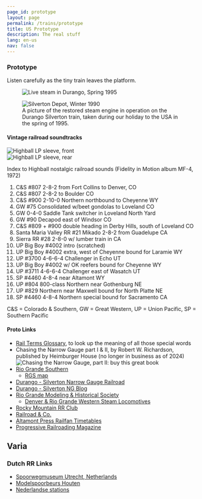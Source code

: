 ```yaml
---
page_id: prototype
layout: page
permalink: /trains/prototype
title: US Prototype
description: The real stuff
lang: en-us
nav: false
---
```


<h3><a id="proto">Prototype</a></h3>
<p>Listen carefully as the tiny train leaves the platform.</p>

<div class="w3-row">
<div class="w3-col s12 m6">
<figure><img src='{{ "/assets/img/trains2/a2y012.jpg" | relative_url }}' alt='Live steam in Durango, Spring 1995' class='w3-image'></figure>
</div>
<div class="w3-col s12 m6">
<figure>
<img src='{{ "/assets/img/trains2/a2y013.jpg" | relative_url }}' alt='Silverton Depot, Winter 1990' class='w3-image'>
<figcaption class="kleiner">A picture of the restored steam engine in operation on the Durango Silverton train, taken during our holiday to the USA in the spring of 1995.</figcaption>
</figure>
</div>
</div>

<h4>Vintage railroad soundtracks</h4>

<div class="w3-row">
<div class="w3-col s12 m6">
<img src='{{ "/assets/img/trains2/IMG_9735-front.jpg" | relative_url }}' alt='Highball LP sleeve, front' class='w3-image'>
</div>
<div class="w3-col s12 m6">
<img src='{{ "/assets/img/trains2/IMG_9736-rear.jpg" | relative_url }}' alt='Highball LP sleeve, rear' class='w3-image'>
</div>
</div>

<p>Index to Highball nostalgic railroad sounds (Fidelity in Motion album MF-4, 1972)</p>
<ol>
<li>C&amp;S #807 2-8-2 from Fort Collins to Denver, CO</li>
<li>C&amp;S #807 2-8-2 to Boulder CO</li>
<li>C&amp;S #900 2-10-0 Northern northbound to Cheyenne WY</li>
<li>GW #75 Consolidated w/beet gondolas to Loveland CO</li>
<li>GW 0-4-0 Saddle Tank switcher in Loveland North Yard</li>
<li>GW #90 Decapod east of Windsor CO</li>
<li>C&amp;S #809 + #900 double heading in Derby Hills, south of Loveland CO</li>
<li>Santa Maria Valley RR #21 Mikado 2-8-2 from Guadelupe CA</li>
<li>Sierra RR #28 2-8-0 w/ lumber train in CA</li>
<li>UP Big Boy #4002 intro (scratched)</li>
<li>UP Big Boy #4002 extra, west of Cheyenne bound for Laramie WY</li>
<li>UP #3700 4-6-6-4 Challenger in Echo UT</li>
<li>UP Big Boy #4002 w/ OK reefers bound for Cheyenne WY</li>
<li>UP #3711 4-6-6-4 Challenger east of Wasatch UT</li>
<li>SP #4460 4-8-4 near Altamont WY</li>
<li>UP #804 800-class Northern near Gothenburg NE</li>
<li>UP #829 Northern near Maxwell bound for North Platte NE</li>
<li>SP #4460 4-8-4 Northern special bound for Sacramento CA</li>
</ol>

<p>C&amp;S = Colorado &amp; Southern, GW = Great Western, UP = Union Pacific, SP = Southern Pacific</p>

<h4>Proto Links</h4>
<ul>
<li><a href="https://en.m.wikipedia.org/wiki/Glossary_of_rail_transport_terms">Rail Terms Glossary</a>, to look up the meaning of all those special words</li>
<li>Chasing the Narrow Gauge part I &amp; II, by Robert W. Richardson, published by Heimburger House (no longer in business as of 2024)<br>
<img src='{{ "/assets/img/trains2/RioGrandeVol2.jpg" | relative_url }}' alt='Chasing the Narrow Gauge, part II: buy this great book' class='w3-image'>
</li>
<li><a href="https://nn3.tripod.com/index.htm">Rio Grande Southern</a>
<ul>
<li><a href="https://nn3.tripod.com/rgsmap.htm">RGS map</a></li>
</ul></li>
<li><a href="https://www.durangotrain.com/">Durango - Silverton Narrow Gauge Railroad</a></li>
<li><a href="https://www.durangotrain.com/blog/">Durango - Silverton NG Blog</a></li>
<li><a href="http://rgmhs.org/">Rio Grande Modeling &amp; Historical Society</a>
<ul>
<li><a href="https://www.drgw.net/info/Steam">Denver &amp; Rio Grande Western Steam Locomotives</a></li>
</ul></li>
<li><a href="https://www.rockymtnrrclub.org/">Rocky Mountain RR Club</a></li>
<li><a href="https://www.freiwald.com/">Railroad &amp; Co.</a></li>
<li><a href="https://www.altamontpress.com/">Altamont Press Railfan Timetables</a></li>
<li><a href="https://www.progressiverailroading.com/">Progressive Railroading Magazine</a></li>
</ul>

<h2><a id="varia">Varia</a></h2>

<h3>Dutch RR Links</h3>
<ul>
<li><a href="https://www.spoorwegmuseum.nl/">Spoorwegmuseum Utrecht, Netherlands</a></li>
<li><a href="https://www.modelspoorbeurs.nl/">Modelspoorbeurs Houten</a></li>
<li><a href="https://www.stationsweb.nl/">Nederlandse stations</a></li>
</ul>
